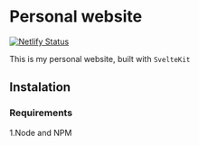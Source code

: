 # Personal website

[![Netlify Status](https://api.netlify.com/api/v1/badges/9d54ee51-c451-4f73-94f6-deab3fe6a9e1/deploy-status)](https://app.netlify.com/sites/distracted-wright-74f678/deploys)

This is my personal website, built with `SvelteKit`

## Instalation

### Requirements

1.Node and NPM
